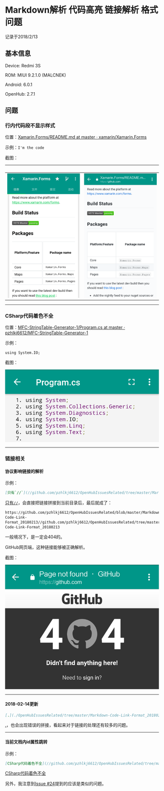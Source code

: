 # Markdown解析 代码高亮 链接解析 格式问题

记录于2018/2/13

## 基本信息

Device: Redmi 3S

ROM: MIUI 9.2.1.0 (MALCNEK)

Android: 6.0.1

OpenHub: 2.7.1

## 问题

### 行内代码段不显示样式

位置：[Xamarin.Forms/README.md at master · xamarin/Xamarin.Forms](https://github.com/xamarin/Xamarin.Forms/blob/master/README.md)

示例：`I'm the code`

截图：

&nbsp; | &nbsp;
------------ | -------------
![](https://github.com/pzhlkj6612/OpenHubIssuesRelated/blob/master/Markdown-Code-Link-Format_20180213/20180213115121_com.thirtydegreesray.openhub_CodeStyle_F.png) | ![](https://github.com/pzhlkj6612/OpenHubIssuesRelated/blob/master/Markdown-Code-Link-Format_20180213/20180213115209_com.thirtydegreesray.openhub_CodeStyle_T.png)

----

### CSharp代码着色不全

位置：[MFC-StringTable-Generator-1/Program.cs at master · pzhlkj6612/MFC-StringTable-Generator-1](https://github.com/pzhlkj6612/MFC-StringTable-Generator-1/blob/master/MFC-StringTable-Generator-1/Program.cs)

示例：
``` CSharp
using System.IO;
```

截图：

![](https://github.com/pzhlkj6612/OpenHubIssuesRelated/blob/master/Markdown-Code-Link-Format_20180213/20180213115026_com.thirtydegreesray.openhub_CSharp-System_IO.png)

----

### 链接相关

#### 协议影响链接的解析

示例：
``` Markdown
[只有`//`](//github.com/pzhlkj6612/OpenHubIssuesRelated/tree/master/Markdown-Code-Link-Format_20180213)
```
[只有`//`](//github.com/pzhlkj6612/OpenHubIssuesRelated/tree/master/Markdown-Code-Link-Format_20180213)，会直接把链接拼接到当前目录后，最后就成了：
```
https://github.com/pzhlkj6612/OpenHubIssuesRelated/blob/master/Markdown-Code-Link-Format_20180213//github.com/pzhlkj6612/OpenHubIssuesRelated/tree/master/Markdown-Code-Link-Format_20180213
```
一般境况下，是一定会404的。

GitHub网页端，这种链接能够被正确解析。

截图：

![](https://github.com/pzhlkj6612/OpenHubIssuesRelated/blob/master/Markdown-Code-Link-Format_20180213/20180213134540_com.thirtydegreesray.openhub_404.png)

----

#### 2018-02-14更新

``` Markdown
[.](./OpenHubIssuesRelated/tree/master/Markdown-Code-Link-Format_20180213)
```
[.](./OpenHubIssuesRelated/tree/master/Markdown-Code-Link-Format_20180213)，也会出现错误的拼接，看起来对于链接的处理还有较多的问题。

----

#### 当前文档内id属性跳转

示例：
``` Markdown
[CSharp代码着色不全](//github.com/pzhlkj6612/OpenHubIssuesRelated/tree/master/Markdown-Code-Link-Format_20180213#csharp%E4%BB%A3%E7%A0%81%E7%9D%80%E8%89%B2%E4%B8%8D%E5%85%A8)
```
[CSharp代码着色不全](//github.com/pzhlkj6612/OpenHubIssuesRelated/tree/master/Markdown-Code-Link-Format_20180213#csharp%E4%BB%A3%E7%A0%81%E7%9D%80%E8%89%B2%E4%B8%8D%E5%85%A8)

另外，我注意到[Issue #24](https://github.com/ThirtyDegreesRay/OpenHub/issues/24)提到的应该是类似的问题。
